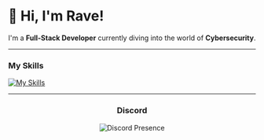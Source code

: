 # 👋 Hi, I'm Rave!

I'm a **Full-Stack Developer** currently diving into the world of **Cybersecurity**.  

---

### My Skills

[![My Skills](https://skillicons.dev/icons?i=laravel,php,js,flutter,dart,figma,git,bash,cpp,kali)](https://skillicons.dev)

---


<h3 align="center">Discord</h3>

<p align="center">
  <img src="https://lanyard.cnrad.dev/api/922600200743313428" alt="Discord Presence" />
</p>
